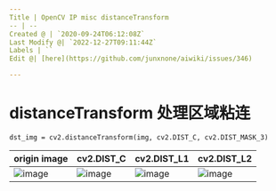 ```yaml
---
Title | OpenCV IP misc distanceTransform
-- | --
Created @ | `2020-09-24T06:12:08Z`
Last Modify @| `2022-12-27T09:11:44Z`
Labels | ``
Edit @| [here](https://github.com/junxnone/aiwiki/issues/346)

---
```


# distanceTransform 处理区域粘连


```
dst_img = cv2.distanceTransform(img, cv2.DIST_C, cv2.DIST_MASK_3)
```

origin image | cv2.DIST_C | cv2.DIST_L1 | cv2.DIST_L2 
-- | -- | -- | --
![image](https://user-images.githubusercontent.com/2216970/94107353-e0872680-fe6f-11ea-8696-c5925b01ec1d.png) | ![image](https://user-images.githubusercontent.com/2216970/94107361-e5e47100-fe6f-11ea-89a5-eb7cacbe2504.png) | ![image](https://user-images.githubusercontent.com/2216970/94107537-45428100-fe70-11ea-9912-99644b644bfa.png) | ![image](https://user-images.githubusercontent.com/2216970/94107627-7458f280-fe70-11ea-9a06-5b84ed995db2.png)


